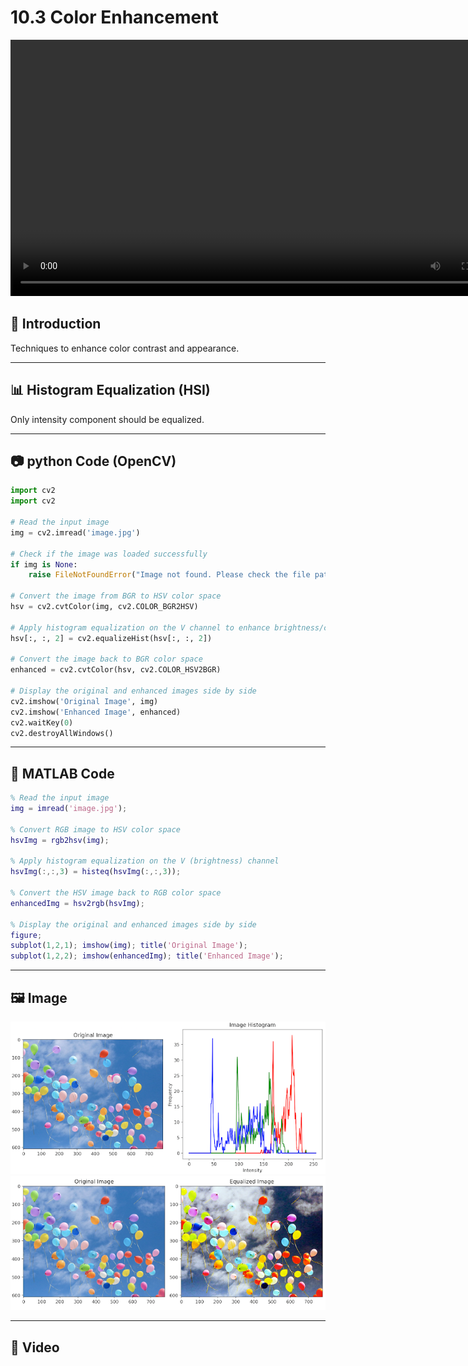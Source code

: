 
# 10.3 Color Enhancement

<video src="photo/FundamentalsofColoImageProcessing.mp4" width="800" height="410" controls>
  </video>


## 📌 Introduction
Techniques to enhance color contrast and appearance.

---

## 📊 Histogram Equalization (HSI)

Only intensity component should be equalized.

---

## 📷 python Code (OpenCV)
```python
import cv2
import cv2

# Read the input image
img = cv2.imread('image.jpg')

# Check if the image was loaded successfully
if img is None:
    raise FileNotFoundError("Image not found. Please check the file path.")

# Convert the image from BGR to HSV color space
hsv = cv2.cvtColor(img, cv2.COLOR_BGR2HSV)

# Apply histogram equalization on the V channel to enhance brightness/contrast
hsv[:, :, 2] = cv2.equalizeHist(hsv[:, :, 2])

# Convert the image back to BGR color space
enhanced = cv2.cvtColor(hsv, cv2.COLOR_HSV2BGR)

# Display the original and enhanced images side by side
cv2.imshow('Original Image', img)
cv2.imshow('Enhanced Image', enhanced)
cv2.waitKey(0)
cv2.destroyAllWindows()

```

---

## 🧠 MATLAB Code
```matlab
% Read the input image
img = imread('image.jpg');

% Convert RGB image to HSV color space
hsvImg = rgb2hsv(img);

% Apply histogram equalization on the V (brightness) channel
hsvImg(:,:,3) = histeq(hsvImg(:,:,3));

% Convert the HSV image back to RGB color space
enhancedImg = hsv2rgb(hsvImg);

% Display the original and enhanced images side by side
figure;
subplot(1,2,1); imshow(img); title('Original Image');
subplot(1,2,2); imshow(enhancedImg); title('Enhanced Image');

```

---

## 🖼️ Image

![Enhanced](photo/color_histogram.png)
![Enhanced](photo/color_equalized.png)

---

## 🎥 Video


